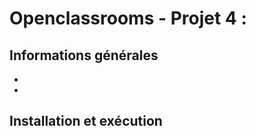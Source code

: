 # Openclassrooms - Projet 4 : 
	
	


## Informations générales

* 

* 
	

## Installation et exécution


		

### 
